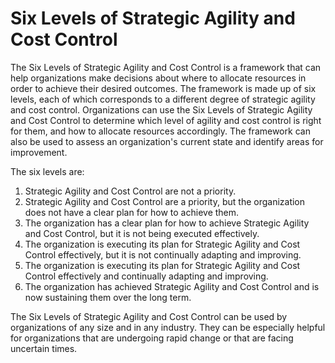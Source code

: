 

# Six Levels of Strategic Agility and Cost Control
The Six Levels of Strategic Agility and Cost Control is a framework that can help organizations make decisions about where to allocate resources in order to achieve their desired outcomes. The framework is made up of six levels, each of which corresponds to a different degree of strategic agility and cost control. Organizations can use the Six Levels of Strategic Agility and Cost Control to determine which level of agility and cost control is right for them, and how to allocate resources accordingly. The framework can also be used to assess an organization's current state and identify areas for improvement. 

The six levels are: 
1. Strategic Agility and Cost Control are not a priority. 
2. Strategic Agility and Cost Control are a priority, but the organization does not have a clear plan for how to achieve them. 
1. The organization has a clear plan for how to achieve Strategic Agility and Cost Control, but it is not being executed effectively. 
2. The organization is executing its plan for Strategic Agility and Cost Control effectively, but it is not continually adapting and improving. 
3. The organization is executing its plan for Strategic Agility and Cost Control effectively and continually adapting and improving. 
4. The organization has achieved Strategic Agility and Cost Control and is now sustaining them over the long term. 

The Six Levels of Strategic Agility and Cost Control can be used by organizations of any size and in any industry. They can be especially helpful for organizations that are undergoing rapid change or that are facing uncertain times.